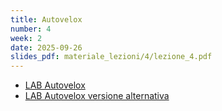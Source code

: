 ```yaml
---
title: Autovelox
number: 4
week: 2
date: 2025-09-26
slides_pdf: materiale_lezioni/4/lezione_4.pdf
---
```


- [LAB Autovelox](../materiale_lezioni/4/autovelox.R)
- [LAB Autovelox versione alternativa](../materiale_lezioni/4/autovelox_alt.R)
